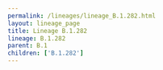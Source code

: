 ```yaml
---
permalink: /lineages/lineage_B.1.282.html
layout: lineage_page
title: Lineage B.1.282
lineage: B.1.282
parent: B.1
children: ['B.1.282']
---
```

